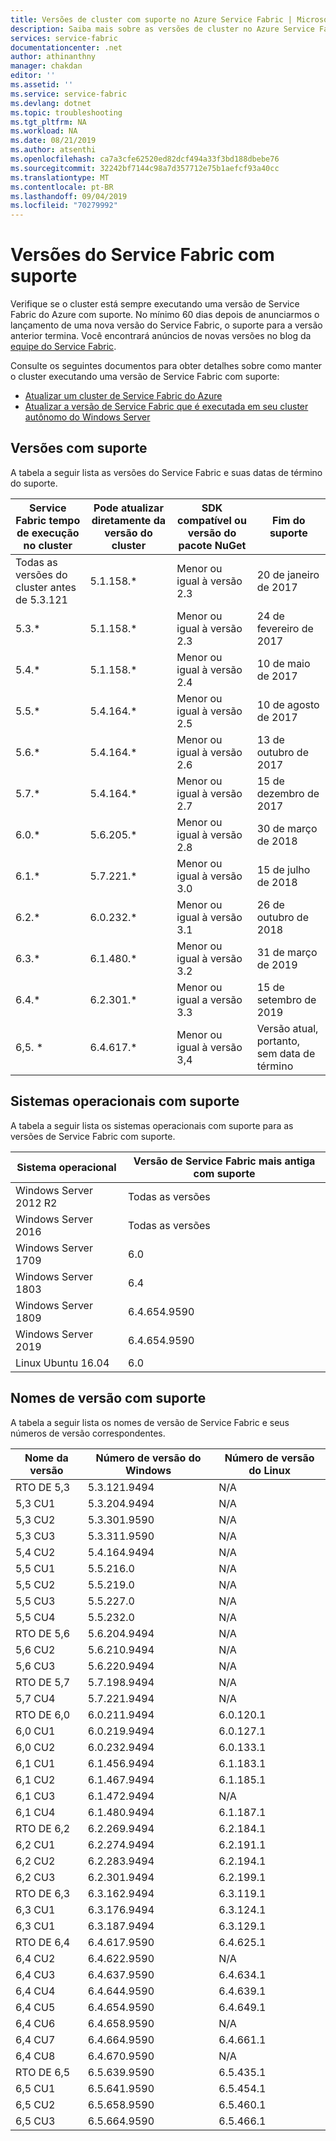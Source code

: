 ```yaml
---
title: Versões de cluster com suporte no Azure Service Fabric | Microsoft Docs
description: Saiba mais sobre as versões de cluster no Azure Service Fabric.
services: service-fabric
documentationcenter: .net
author: athinanthny
manager: chakdan
editor: ''
ms.assetid: ''
ms.service: service-fabric
ms.devlang: dotnet
ms.topic: troubleshooting
ms.tgt_pltfrm: NA
ms.workload: NA
ms.date: 08/21/2019
ms.author: atsenthi
ms.openlocfilehash: ca7a3cfe62520ed82dcf494a33f3bd188dbebe76
ms.sourcegitcommit: 32242bf7144c98a7d357712e75b1aefcf93a40cc
ms.translationtype: MT
ms.contentlocale: pt-BR
ms.lasthandoff: 09/04/2019
ms.locfileid: "70279992"
---
```

# <a name="supported-service-fabric-versions"></a>Versões do Service Fabric com suporte

Verifique se o cluster está sempre executando uma versão de Service Fabric do Azure com suporte. No mínimo 60 dias depois de anunciarmos o lançamento de uma nova versão do Service Fabric, o suporte para a versão anterior termina. Você encontrará anúncios de novas versões no blog da [equipe do Service Fabric](https://azure.microsoft.com/updates/?product=service-fabric).

Consulte os seguintes documentos para obter detalhes sobre como manter o cluster executando uma versão de Service Fabric com suporte:

- [Atualizar um cluster de Service Fabric do Azure](service-fabric-cluster-upgrade.md)
- [Atualizar a versão de Service Fabric que é executada em seu cluster autônomo do Windows Server](service-fabric-cluster-upgrade-windows-server.md)

## <a name="supported-versions"></a>Versões com suporte

A tabela a seguir lista as versões do Service Fabric e suas datas de término do suporte.

| Service Fabric tempo de execução no cluster | Pode atualizar diretamente da versão do cluster |SDK compatível ou versão do pacote NuGet | Fim do suporte |
| --- | --- |--- | --- |
| Todas as versões do cluster antes de 5.3.121 | 5.1.158.* |Menor ou igual à versão 2.3 |20 de janeiro de 2017 |
| 5.3.* | 5.1.158.* |Menor ou igual à versão 2.3 |24 de fevereiro de 2017 |
| 5.4.* | 5.1.158.* |Menor ou igual à versão 2.4 |10 de maio de 2017       |
| 5.5.* | 5.4.164.* |Menor ou igual à versão 2.5 |10 de agosto de 2017    |
| 5.6.* | 5.4.164.* |Menor ou igual à versão 2.6 |13 de outubro de 2017   |
| 5.7.* | 5.4.164.* |Menor ou igual à versão 2.7 |15 de dezembro de 2017  |
| 6.0.* | 5.6.205.* |Menor ou igual à versão 2.8 |30 de março de 2018     |
| 6.1.* | 5.7.221.* |Menor ou igual à versão 3.0 |15 de julho de 2018      |
| 6.2.* | 6.0.232.* |Menor ou igual à versão 3.1 |26 de outubro de 2018   |
| 6.3.* | 6.1.480.* |Menor ou igual à versão 3.2 |31 de março de 2019  |
| 6.4.* | 6.2.301.* |Menor ou igual a versão 3.3 |15 de setembro de 2019 |
| 6,5. * | 6.4.617.* |Menor ou igual à versão 3,4 |Versão atual, portanto, sem data de término |

## <a name="supported-operating-systems"></a>Sistemas operacionais com suporte

A tabela a seguir lista os sistemas operacionais com suporte para as versões de Service Fabric com suporte.

| Sistema operacional | Versão de Service Fabric mais antiga com suporte |
| --- | --- |
| Windows Server 2012 R2 | Todas as versões |
| Windows Server 2016 | Todas as versões |
| Windows Server 1709 | 6.0 |
| Windows Server 1803 | 6.4 |
| Windows Server 1809 | 6.4.654.9590 |
| Windows Server 2019 | 6.4.654.9590 |
| Linux Ubuntu 16.04 | 6.0 |

## <a name="supported-version-names"></a>Nomes de versão com suporte

A tabela a seguir lista os nomes de versão de Service Fabric e seus números de versão correspondentes.

| Nome da versão | Número de versão do Windows | Número de versão do Linux |
| --- | --- | --- |
| RTO DE 5,3 | 5.3.121.9494 | N/A |
| 5,3 CU1 | 5.3.204.9494 | N/A |
| 5,3 CU2 | 5.3.301.9590 | N/A |
| 5,3 CU3 | 5.3.311.9590 | N/A |
| 5,4 CU2 | 5.4.164.9494 | N/A |
| 5,5 CU1 | 5.5.216.0    | N/A |
| 5,5 CU2 | 5.5.219.0    | N/A |
| 5,5 CU3 | 5.5.227.0    | N/A |
| 5,5 CU4 | 5.5.232.0    | N/A |
| RTO DE 5,6 | 5.6.204.9494 | N/A |
| 5,6 CU2 | 5.6.210.9494 | N/A |
| 5,6 CU3 | 5.6.220.9494 | N/A |
| RTO DE 5,7 | 5.7.198.9494 | N/A |
| 5,7 CU4 | 5.7.221.9494 | N/A |
| RTO DE 6,0 | 6.0.211.9494 | 6.0.120.1 |
| 6,0 CU1 | 6.0.219.9494 | 6.0.127.1 |
| 6,0 CU2 | 6.0.232.9494 | 6.0.133.1 |
| 6,1 CU1 | 6.1.456.9494 | 6.1.183.1 |
| 6,1 CU2 | 6.1.467.9494 | 6.1.185.1 |
| 6,1 CU3 | 6.1.472.9494 | N/A |
| 6,1 CU4 | 6.1.480.9494 | 6.1.187.1 |
| RTO DE 6,2 | 6.2.269.9494 | 6.2.184.1 | 
| 6,2 CU1 | 6.2.274.9494 | 6.2.191.1 |
| 6,2 CU2 | 6.2.283.9494 | 6.2.194.1 |
| 6,2 CU3 | 6.2.301.9494 | 6.2.199.1 |
| RTO DE 6,3 | 6.3.162.9494 | 6.3.119.1 |
| 6,3 CU1 | 6.3.176.9494 | 6.3.124.1 |
| 6,3 CU1 | 6.3.187.9494 | 6.3.129.1 |
| RTO DE 6,4 | 6.4.617.9590 | 6.4.625.1 |
| 6,4 CU2 | 6.4.622.9590 | N/A |
| 6,4 CU3 | 6.4.637.9590 | 6.4.634.1 |
| 6,4 CU4 | 6.4.644.9590 | 6.4.639.1 |
| 6,4 CU5 | 6.4.654.9590 | 6.4.649.1 |
| 6,4 CU6 | 6.4.658.9590 | N/A |
| 6,4 CU7 | 6.4.664.9590 | 6.4.661.1 |
| 6,4 CU8 | 6.4.670.9590 | N/A |
| RTO DE 6,5 | 6.5.639.9590 | 6.5.435.1 |
| 6,5 CU1 | 6.5.641.9590 | 6.5.454.1 |
| 6,5 CU2 | 6.5.658.9590 | 6.5.460.1 |
| 6,5 CU3 | 6.5.664.9590 | 6.5.466.1 |
